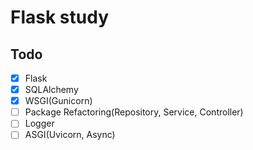 # Flask study

## Todo
- [x] Flask
- [x] SQLAlchemy 
- [x] WSGI(Gunicorn)
- [ ] Package Refactoring(Repository, Service, Controller)
- [ ] Logger
- [ ] ASGI(Uvicorn, Async)
